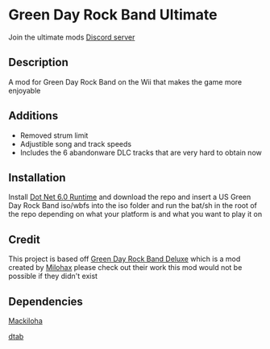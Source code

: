 # Green Day Rock Band Ultimate

Join the ultimate mods [Discord server](https://discord.gg/ht7XUfBXdB)

## Description

A mod for Green Day Rock Band on the Wii that makes the game more enjoyable

## Additions
* Removed strum limit
* Adjustible song and track speeds
* Includes the 6 abandonware DLC tracks that are very hard to obtain now

## Installation
Install [Dot Net 6.0 Runtime](https://dotnet.microsoft.com/en-us/download/dotnet/6.0/runtime) and download the repo and insert a US Green Day Rock Band iso/wbfs into the iso folder and run the bat/sh in the root of the repo depending on what your platform is and what you want to play it on

## Credit
This project is based off [Green Day Rock Band Deluxe](https://github.com/Milohax-archive/greenday-rock-band-deluxe) which is a mod created by [Milohax](https://github.com/hmxmilohax) please check out their work this mod would not be possible if they didn't exist

## Dependencies

[Mackiloha](https://github.com/PikminGuts92/Mackiloha)

[dtab](https://github.com/mtolly/dtab)
